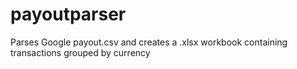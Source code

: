 payoutparser
============

Parses Google payout.csv and creates a .xlsx workbook containing transactions grouped by currency